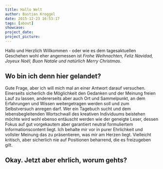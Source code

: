 ```yaml
---
title: Hallo Welt
author: Bastian Kroggel
date: 2015-12-23 16:53:17
tags: [about]
showcase: 
project_date:
project_picture: 
---
```

Hallo und Herzlich Willkommen - oder wie es dem tagesaktuellen Geschehen wohl eher angemessen ist *Frohe Weihnachten, Feliz Navidad, Joyeux Noël, Buon Natale und natürlich Merry Christmas*.
<!-- more -->

## Wo bin ich denn hier gelandet?
Gute Frage, aber ich will mich mal an einer Antwort darauf versuchen.
Einerseits sicherlich die Möglichkeit den Gedanken und der Meinung freien Lauf zu lassen, andererseits aber auch Ort und Sammelpunkt, an dem Erfahrungen und Wissen weitergetragen werden soll und zum Selbstversuch anregen darf.
Wer ein Tagebuch sucht und dem lebensbegleitenden Wortschwall des kreativen Individuums beistehen möchte wird wohl ebenso entäuscht werden wie der geneigte Leser, dessen Fokus auf gut vorgekautem aber garantiert neutral formuliertem Informationscontent liegt. Ich behalte mir vor in purer Ehrlichkeit und vollster Meinung das zu präsentieren, was mir am Herzen liegt. Vielleicht kritisch, aber sicherlich nie auf Positionen beharrend, die es freizugeben gilt.

## Okay. Jetzt aber ehrlich, worum gehts? 
